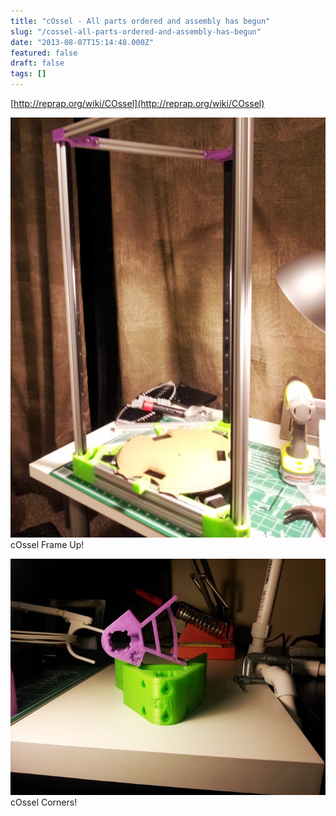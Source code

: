 ```yaml
---
title: "cOssel - All parts ordered and assembly has begun"
slug: "/cossel-all-parts-ordered-and-assembly-has-begun"
date: "2013-08-07T15:14:48.000Z"
featured: false
draft: false
tags: []
---
```



[http://reprap.org/wiki/COssel](http://reprap.org/wiki/COssel)

[![cOssel Frame Up!](./images/20130807_001146.jpg)](./images/20130807_001146.jpg) cOssel Frame Up!  

[![cOssel Corners!](./images/Cossel_corners.jpg)](http://reprap.org/wiki/COssel) cOssel Corners! 

